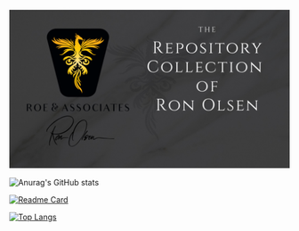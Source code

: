 ![opening image](https://github.com/ronroeandassociates/assets/blob/master/images/repos_personal_olsr.png)

![Anurag's GitHub stats](https://github-readme-stats.vercel.app/api?username=ronroeandassociates&show_icons=true&theme=merko)

[![Readme Card](https://github-readme-stats.vercel.app/api/pin/?username=ronroeandassociates&repo=github-readme-stats)](https://github.com/ronroeandassociates/github-readme-stats)

[![Top Langs](https://github-readme-stats.vercel.app/api/top-langs/?username=ronroeandassociates&layout=compact)](https://github.com/ronroeandassociates/github-readme-stats&theme=merko)
